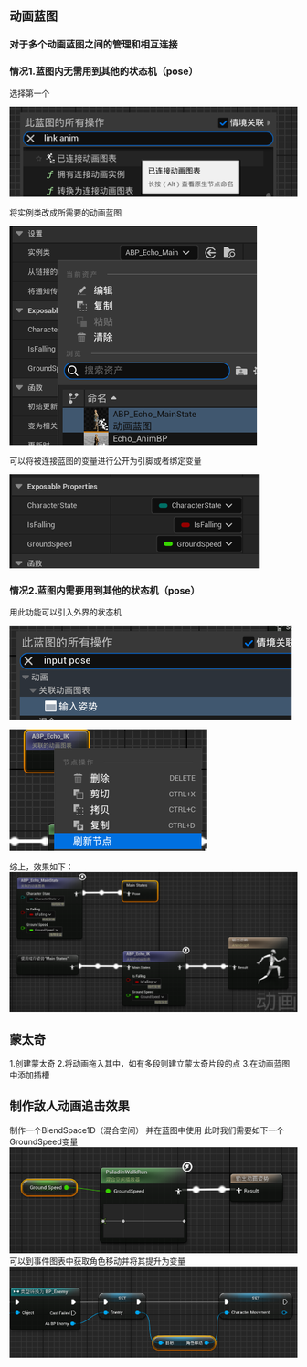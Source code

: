 ## 动画蓝图
### 对于多个动画蓝图之间的管理和相互连接
### 情况1.蓝图内无需用到其他的状态机（pose）
选择第一个

![输入图片说明](/imgs/2024-08-10/mVo6rSwdiVyKyXyx.png)

将实例类改成所需要的动画蓝图

![输入图片说明](/imgs/2024-08-10/naEsKT8lRQItoYAN.png)

可以将被连接蓝图的变量进行公开为引脚或者绑定变量

![输入图片说明](/imgs/2024-08-10/nZYZyXslRRsw3mx1.png)

### 情况2.蓝图内需要用到其他的状态机（pose）
用此功能可以引入外界的状态机

![输入图片说明](/imgs/2024-08-10/4sie3gnHe5hwM6g4.png)

![输入图片说明](/imgs/2024-08-10/qjb6OY6RlLu8IsSv.png)

综上，效果如下：
![输入图片说明](/imgs/2024-08-10/Nrk5mKumbDJMKmiO.png)
## 蒙太奇
1.创建蒙太奇
2.将动画拖入其中，如有多段则建立蒙太奇片段的点
3.在动画蓝图中添加插槽

## 制作敌人动画追击效果
制作一个BlendSpace1D（混合空间）
并在蓝图中使用
此时我们需要如下一个GroundSpeed变量
![输入图片说明](/imgs/2024-08-20/HiMxPdPR6yKxa9VF.png)
可以到事件图表中获取角色移动并将其提升为变量
![输入图片说明](/imgs/2024-08-20/bJ4zFCLCQaQkDCjW.png)


<!--stackedit_data:
eyJoaXN0b3J5IjpbLTM0MjE2NTk0NCwyMDA3MTc3NzAsLTU4OT
ExNzYyLC05MjcxODU2MDYsLTIwMjUzOTIwODMsODExMTI2MTg5
LDcwNDY5MzczMSw3OTIyNzc1MTBdfQ==
-->